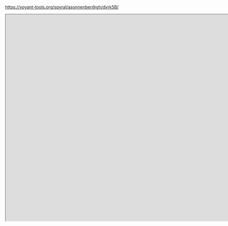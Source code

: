 https://voyant-tools.org/spyral/asonnenber@gh/dvrk5B/
<iframe style='width: 1536px; height: 677px;' src='https://voyant-tools.org/spyral/asonnenber@gh/dvrk5B/'></iframe>

